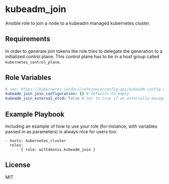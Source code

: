 # kubeadm_join

Ansible role to join a node to a kubeadm managed kubernetes cluster.

## Requirements

In order to generate join tokens the role tries to delegate the generation to a initialized control plane. This control plane has to be in a host group called `kubernetes_control_plane`.

## Role Variables

```yaml
# see: https://kubernetes.io/docs/reference/config-api/kubeadm-config.v1beta3/#kubeadm-k8s-io-v1beta3-JoinConfiguration
kubeadm_join_join_configuration: {} # defaults to empty
kubeadm_join_external_etcd: false # Set to true if an externally managed etcd is used
```

## Example Playbook

Including an example of how to use your role (for instance, with variables passed in as parameters) is always nice for users too:

    - hosts: kubernetes_cluster
      roles:
         - { role: wittdennis.kubeadm_join }

## License

MIT
